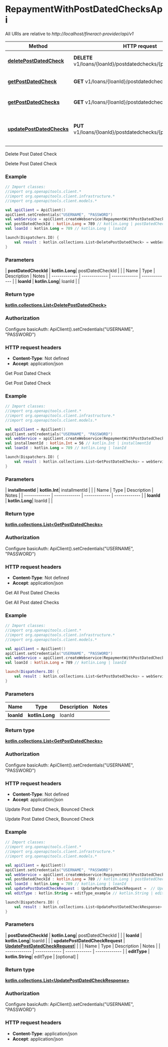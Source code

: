 # RepaymentWithPostDatedChecksApi

All URIs are relative to *http://localhost/fineract-provider/api/v1*

| Method | HTTP request | Description |
| ------------- | ------------- | ------------- |
| [**deletePostDatedCheck**](RepaymentWithPostDatedChecksApi.md#deletePostDatedCheck) | **DELETE** v1/loans/{loanId}/postdatedchecks/{postDatedCheckId} | Delete Post Dated Check |
| [**getPostDatedCheck**](RepaymentWithPostDatedChecksApi.md#getPostDatedCheck) | **GET** v1/loans/{loanId}/postdatedchecks/{installmentId} | Get Post Dated Check |
| [**getPostDatedChecks**](RepaymentWithPostDatedChecksApi.md#getPostDatedChecks) | **GET** v1/loans/{loanId}/postdatedchecks | Get All Post Dated Checks |
| [**updatePostDatedChecks**](RepaymentWithPostDatedChecksApi.md#updatePostDatedChecks) | **PUT** v1/loans/{loanId}/postdatedchecks/{postDatedCheckId} | Update Post Dated Check, Bounced Check |



Delete Post Dated Check

Delete Post Dated Check

### Example
```kotlin
// Import classes:
//import org.openapitools.client.*
//import org.openapitools.client.infrastructure.*
//import org.openapitools.client.models.*

val apiClient = ApiClient()
apiClient.setCredentials("USERNAME", "PASSWORD")
val webService = apiClient.createWebservice(RepaymentWithPostDatedChecksApi::class.java)
val postDatedCheckId : kotlin.Long = 789 // kotlin.Long | postDatedCheckId
val loanId : kotlin.Long = 789 // kotlin.Long | loanId

launch(Dispatchers.IO) {
    val result : kotlin.collections.List<DeletePostDatedCheck> = webService.deletePostDatedCheck(postDatedCheckId, loanId)
}
```

### Parameters
| **postDatedCheckId** | **kotlin.Long**| postDatedCheckId | |
| Name | Type | Description  | Notes |
| ------------- | ------------- | ------------- | ------------- |
| **loanId** | **kotlin.Long**| loanId | |

### Return type

[**kotlin.collections.List&lt;DeletePostDatedCheck&gt;**](DeletePostDatedCheck.md)

### Authorization


Configure basicAuth:
    ApiClient().setCredentials("USERNAME", "PASSWORD")

### HTTP request headers

 - **Content-Type**: Not defined
 - **Accept**: application/json


Get Post Dated Check

Get Post Dated Check

### Example
```kotlin
// Import classes:
//import org.openapitools.client.*
//import org.openapitools.client.infrastructure.*
//import org.openapitools.client.models.*

val apiClient = ApiClient()
apiClient.setCredentials("USERNAME", "PASSWORD")
val webService = apiClient.createWebservice(RepaymentWithPostDatedChecksApi::class.java)
val installmentId : kotlin.Int = 56 // kotlin.Int | installmentId
val loanId : kotlin.Long = 789 // kotlin.Long | loanId

launch(Dispatchers.IO) {
    val result : kotlin.collections.List<GetPostDatedChecks> = webService.getPostDatedCheck(installmentId, loanId)
}
```

### Parameters
| **installmentId** | **kotlin.Int**| installmentId | |
| Name | Type | Description  | Notes |
| ------------- | ------------- | ------------- | ------------- |
| **loanId** | **kotlin.Long**| loanId | |

### Return type

[**kotlin.collections.List&lt;GetPostDatedChecks&gt;**](GetPostDatedChecks.md)

### Authorization


Configure basicAuth:
    ApiClient().setCredentials("USERNAME", "PASSWORD")

### HTTP request headers

 - **Content-Type**: Not defined
 - **Accept**: application/json


Get All Post Dated Checks

Get All Post dated Checks

### Example
```kotlin
// Import classes:
//import org.openapitools.client.*
//import org.openapitools.client.infrastructure.*
//import org.openapitools.client.models.*

val apiClient = ApiClient()
apiClient.setCredentials("USERNAME", "PASSWORD")
val webService = apiClient.createWebservice(RepaymentWithPostDatedChecksApi::class.java)
val loanId : kotlin.Long = 789 // kotlin.Long | loanId

launch(Dispatchers.IO) {
    val result : kotlin.collections.List<GetPostDatedChecks> = webService.getPostDatedChecks(loanId)
}
```

### Parameters
| Name | Type | Description  | Notes |
| ------------- | ------------- | ------------- | ------------- |
| **loanId** | **kotlin.Long**| loanId | |

### Return type

[**kotlin.collections.List&lt;GetPostDatedChecks&gt;**](GetPostDatedChecks.md)

### Authorization


Configure basicAuth:
    ApiClient().setCredentials("USERNAME", "PASSWORD")

### HTTP request headers

 - **Content-Type**: Not defined
 - **Accept**: application/json


Update Post Dated Check, Bounced Check

Update Post Dated Check, Bounced Check

### Example
```kotlin
// Import classes:
//import org.openapitools.client.*
//import org.openapitools.client.infrastructure.*
//import org.openapitools.client.models.*

val apiClient = ApiClient()
apiClient.setCredentials("USERNAME", "PASSWORD")
val webService = apiClient.createWebservice(RepaymentWithPostDatedChecksApi::class.java)
val postDatedCheckId : kotlin.Long = 789 // kotlin.Long | postDatedCheckId
val loanId : kotlin.Long = 789 // kotlin.Long | loanId
val updatePostDatedCheckRequest : UpdatePostDatedCheckRequest =  // UpdatePostDatedCheckRequest | 
val editType : kotlin.String = editType_example // kotlin.String | editType

launch(Dispatchers.IO) {
    val result : kotlin.collections.List<UpdatePostDatedCheckResponse> = webService.updatePostDatedChecks(postDatedCheckId, loanId, updatePostDatedCheckRequest, editType)
}
```

### Parameters
| **postDatedCheckId** | **kotlin.Long**| postDatedCheckId | |
| **loanId** | **kotlin.Long**| loanId | |
| **updatePostDatedCheckRequest** | [**UpdatePostDatedCheckRequest**](UpdatePostDatedCheckRequest.md)|  | |
| Name | Type | Description  | Notes |
| ------------- | ------------- | ------------- | ------------- |
| **editType** | **kotlin.String**| editType | [optional] |

### Return type

[**kotlin.collections.List&lt;UpdatePostDatedCheckResponse&gt;**](UpdatePostDatedCheckResponse.md)

### Authorization


Configure basicAuth:
    ApiClient().setCredentials("USERNAME", "PASSWORD")

### HTTP request headers

 - **Content-Type**: application/json
 - **Accept**: application/json

